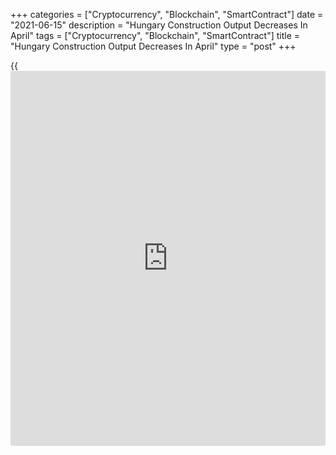 +++
categories = ["Cryptocurrency", "Blockchain", "SmartContract"]
date = "2021-06-15"
description = "Hungary Construction Output Decreases In April"
tags = ["Cryptocurrency", "Blockchain", "SmartContract"]
title = "Hungary Construction Output Decreases In April"
type = "post"
+++

{{<iframe id="large-banner" src="https://www.bounty.group/#slide=19.0" width="100%" height="600" scrolling="no" style="border: 0px solid rgb(216, 221, 230); border-radius: 3px;">}}

Hungary's construction output declined in April after rising in the
previous month, data from the Hungarian Central Statistical Office
showed on Tuesday.

Construction output declined 7.2 percent year-on-year in April, after a
4.3 percent growth in March. In February, output fell 17.2 percent.

Among the main groups, construction of buildings fell by 0.8 percent and
the civil engineering works decreased 14.5 percent.

On a seasonally adjusted basis, the construction output decreased 7.3
percent monthly in April, after a 11.3 percent rise in the previous
month.

For comments and feedback [contact](https://www.playgroundfx.com/contact/): editorial@rtt[news](https://www.letsplayfx.com/blog/forex-news-website/).com

[Economic News][1]

 **What parts of the world are seeing the best (and worst) economic
performances lately? Click[here][2] to check out our [Econ Scorecard][2]
and find out! See up-to-the-moment [ranking](https://www.playgroundfx.com/blog/crypto-exchange-ranking/)s for the best and worst
performers in [GDP][3], [unemployment rate][4], [inflation][2] and much
more.**

   1. www.rtt[news](https://www.letsplayfx.com/blog/forex-news-website/).com/Content/EconomicNews.aspx
   2. www.rtt[news](https://www.letsplayfx.com/blog/forex-news-website/).com/economic-scorecard/world-rank/CPI/highest-performance.aspx
   3. www.rtt[news](https://www.letsplayfx.com/blog/forex-news-website/).com/economic-scorecard/world-rank/GDP/highest-performance.aspx
   4. www.rtt[news](https://www.letsplayfx.com/blog/forex-news-website/).com/economic-scorecard/world-rank/unemployment-rate/lowest-performance.aspx